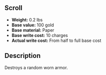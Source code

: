 ## Scroll
- **Weight:** 0.2 lbs
- **Base value:** 100 gold
- **Base material:** Paper
- **Base write cost:** 10 charges
- **Actual write cost:** From half to full base cost
## Description
Destroys a random worn armor.
